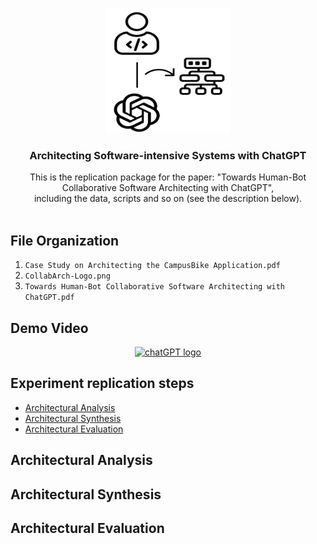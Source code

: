 <p align="center">
  <a href="https://www.youtube.com/embed/oYeH4Sgh_YU">
    <img src="CollabArch-Logo.png" alt="chatGPT logo" width="200" height="200">
  </a>
</p>

<h3 align="center">Architecting Software-intensive Systems with ChatGPT</h3>

<p align="center">
  This is the replication package for the paper: "Towards Human-Bot Collaborative Software Architecting with ChatGPT",
  <br>including the data, scripts and so on (see the description below).
  <br>
  <br>
  
## File Organization

1. `Case Study on Architecting the CampusBike Application.pdf`
2. `CollabArch-Logo.png` 
3. `Towards Human-Bot Collaborative Software Architecting with ChatGPT.pdf` 

## Demo Video 

<p align="center">
  <a href="https://www.youtube.com/embed/oYeH4Sgh_YU">
    <img src="![Overview of the Human-Bot Collaborative](https://user-images.githubusercontent.com/75358854/222391866-9b18c78f-5db8-4b8e-b450-0ba631ed240e.png)" alt="chatGPT logo" width="200" height="200">
  </a>
</p>




## Experiment replication steps

- [Architectural Analysis](#architectural-analysis)
- [Architectural Synthesis](#architectural-synthesis)
- [Architectural Evaluation](#architectural-evaluation)



## Architectural Analysis


  
## Architectural Synthesis



## Architectural Evaluation



